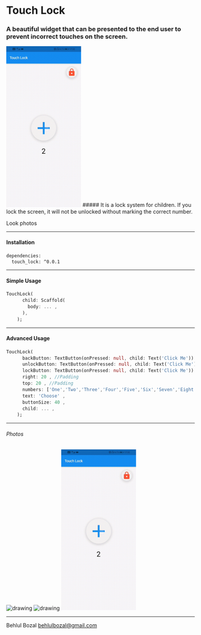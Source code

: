 


# Touch Lock
###  A beautiful widget that can be presented to the end user to prevent incorrect touches on the screen.

<img src="assets/usage.gif" alt="drawing" width="200"/> 
##### It is a lock system for children. If you lock the screen, it will not be unlocked without marking the correct number.



Look photos

------------


#### Installation 

    dependencies:
      touch_lock: ^0.0.1

------------

#### Simple Usage

```dart
TouchLock(
      child: Scaffold(
        body: ... ,
      ),
    );
```

------------


#### Advanced Usage


```dart
TouchLock(
      backButton: TextButton(onPressed: null, child: Text('Click Me')) ,
      unlockButton: TextButton(onPressed: null, child: Text('Click Me')) ,
      lockButton: TextButton(onPressed: null, child: Text('Click Me'))... ,
      right: 20 , //Padding
      top: 20 , //Padding
      numbers: ['One','Two','Three','Four','Five','Six','Seven','Eight','Nine'] ,
      text: 'Choose' ,
      buttonSize: 40 ,
      child: ... ,
    );
```

------------

###### Photos
<img src="assets/1.jpg" alt="drawing" width="200"/> <img src="assets/2.jpg" alt="drawing" width="200"/> <img src="assets/usage.gif" alt="drawing" width="200"/>

------------

Behlul Bozal 
behlulbozal@gmail.com
